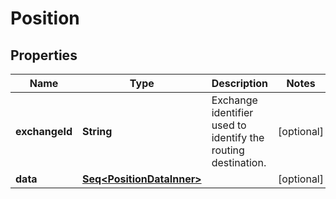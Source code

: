 

# Position


## Properties

Name | Type | Description | Notes
------------ | ------------- | ------------- | -------------
**exchangeId** | **String** | Exchange identifier used to identify the routing destination. |  [optional]
**data** | [**Seq&lt;PositionDataInner&gt;**](PositionDataInner.md) |  |  [optional]



